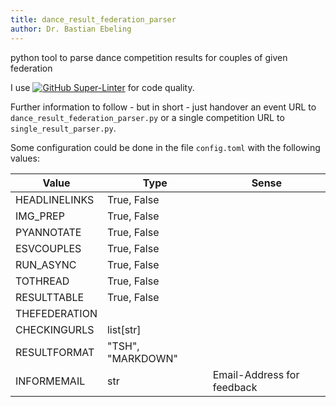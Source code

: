 ```yaml
---
title: dance_result_federation_parser
author: Dr. Bastian Ebeling
---
```


python tool to parse dance competition results for couples of given federation

I use [![GitHub Super-Linter](https://github.com/Barry1/dance_result_federation_parser/actions/workflows/lintme.yml/badge.svg)](https://github.com/marketplace/actions/super-linter)
for code quality.

Further information to follow - but in short - just handover an event URL to `dance_result_federation_parser.py` or a
single competition URL to `single_result_parser.py`.

Some configuration could be done in the file `config.toml` with the following values:

| Value | Type | Sense |
|---|---|---|
|HEADLINELINKS| True, False||
   | IMG_PREP| True, False||
   | PYANNOTATE| True, False||
 |   ESVCOUPLES| True, False||
  |  RUN_ASYNC| True, False||
 |   TOTHREAD| True, False||
  |  RESULTTABLE| True, False||
  |  THEFEDERATION| ||
 |   CHECKINGURLS| list[str]||
 |   RESULTFORMAT| "TSH", "MARKDOWN"||
 |   INFORMEMAIL| str | Email-Address for feedback|
 
